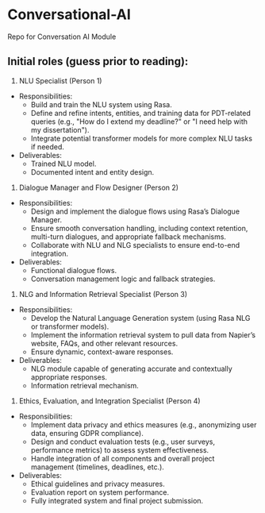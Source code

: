 # Conversational-AI
Repo for Conversation AI Module 

## Initial roles (guess prior to reading):
1. NLU Specialist (Person 1)
* Responsibilities:
  * Build and train the NLU system using Rasa.
  * Define and refine intents, entities, and training data for PDT-related queries (e.g., "How do I extend my deadline?" or "I need help with my dissertation").
  * Integrate potential transformer models for more complex NLU tasks if needed.
* Deliverables:
  * Trained NLU model.
  * Documented intent and entity design.
1. Dialogue Manager and Flow Designer (Person 2)
* Responsibilities:
  * Design and implement the dialogue flows using Rasa’s Dialogue Manager.
  * Ensure smooth conversation handling, including context retention, multi-turn dialogues, and appropriate fallback mechanisms.
  * Collaborate with NLU and NLG specialists to ensure end-to-end integration.
* Deliverables:
  * Functional dialogue flows.
  * Conversation management logic and fallback strategies.
1. NLG and Information Retrieval Specialist (Person 3)
* Responsibilities:
  * Develop the Natural Language Generation system (using Rasa NLG or transformer models).
  * Implement the information retrieval system to pull data from Napier’s website, FAQs, and other relevant resources.
  * Ensure dynamic, context-aware responses.
* Deliverables:
  * NLG module capable of generating accurate and contextually appropriate responses.
  * Information retrieval mechanism.
1. Ethics, Evaluation, and Integration Specialist (Person 4)
* Responsibilities:
  * Implement data privacy and ethics measures (e.g., anonymizing user data, ensuring GDPR compliance).
  * Design and conduct evaluation tests (e.g., user surveys, performance metrics) to assess system effectiveness.
  * Handle integration of all components and overall project management (timelines, deadlines, etc.).
* Deliverables:
  * Ethical guidelines and privacy measures.
  * Evaluation report on system performance.
  * Fully integrated system and final project submission.